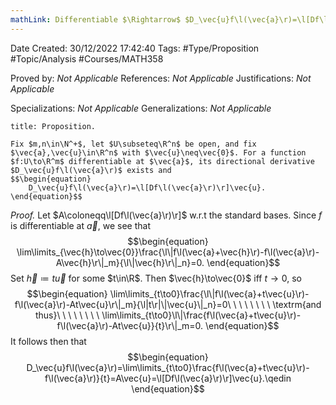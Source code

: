 ```yaml
---
mathLink: Differentiable $\Rightarrow$ $D_\vec{u}f\l(\vec{a}\r)=\l[Df\l(\vec{a}\r)\r]\vec{u}$
---
```


<div class="topSpace"></div>

Date Created: 30/12/2022 17:42:40
Tags: #Type/Proposition #Topic/Analysis #Courses/MATH358

Proved by: <i>Not Applicable</i>
References: <i>Not Applicable</i>
Justifications: <i>Not Applicable</i>

Specializations: <i>Not Applicable</i>
Generalizations: <i>Not Applicable</i>

``` ad-Proposition
title: Proposition.

Fix $m,n\in\N^+$, let $U\subseteq\R^n$ be open, and fix $\vec{a},\vec{u}\in\R^n$ with $\vec{u}\neq\vec{0}$. For a function $f:U\to\R^m$ differentiable at $\vec{a}$, its directional derivative $D_\vec{u}f\l(\vec{a}\r)$ exists and
$$\begin{equation}
    D_\vec{u}f\l(\vec{a}\r)=\l[Df\l(\vec{a}\r)\r]\vec{u}.
\end{equation}$$

```

<i>Proof.</i> Let $A\coloneqq\l[Df\l(\vec{a}\r)\r]$ w.r.t the standard bases. Since $f$ is differentiable at $\vec{a}$, we see that
$$\begin{equation}
    \lim\limits_{\vec{h}\to\vec{0}}\frac{\l\|f\l(\vec{a}+\vec{h}\r)-f\l(\vec{a}\r)-A\vec{h}\r\|_m}{\l\|\vec{h}\r\|_n}=0.
\end{equation}$$
Set $\vec{h}\coloneqq t\vec{u}$ for some $t\in\R$. Then $\vec{h}\to\vec{0}$ iff $t\to0$, so
$$\begin{equation}
    \lim\limits_{t\to0}\frac{\l\|f\l(\vec{a}+t\vec{u}\r)-f\l(\vec{a}\r)-At\vec{u}\r\|_m}{\l|t\r|\|\vec{u}\|_n}=0\ \ \ \ \ \ \ \ \textrm{and thus}\ \ \ \ \ \ \ \ \lim\limits_{t\to0}\l\|\frac{f\l(\vec{a}+t\vec{u}\r)-f\l(\vec{a}\r)-At\vec{u}}{t}\r\|_m=0.
\end{equation}$$
It follows then that
$$\begin{equation}
    D_\vec{u}f\l(\vec{a}\r)=\lim\limits_{t\to0}\frac{f\l(\vec{a}+t\vec{u}\r)-f\l(\vec{a}\r)}{t}=A\vec{u}=\l[Df\l(\vec{a}\r)\r]\vec{u}.\qedin
\end{equation}$$
